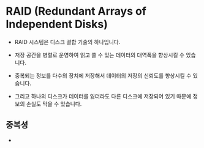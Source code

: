 # RAID (Redundant Arrays of Independent Disks)

- RAID 시스템은 디스크 결합 기술의 하나입니다.

- 저장 공간을 병렬로 운영하여 읽고 쓸 수 있는 데이터의 대역폭을 향상시킬 수 있습니다.

- 중복되는 정보를 다수의 장치에 저장해서 데이터의 저장의 신뢰도를 향상시킬 수 있습니다.

- 그리고 하나의 디스크가 데이터를 잃더라도 다른 디스크에 저장되어 있기 때문에 정보의 손실도 막을 수 있습니다.

## 중복성

- 